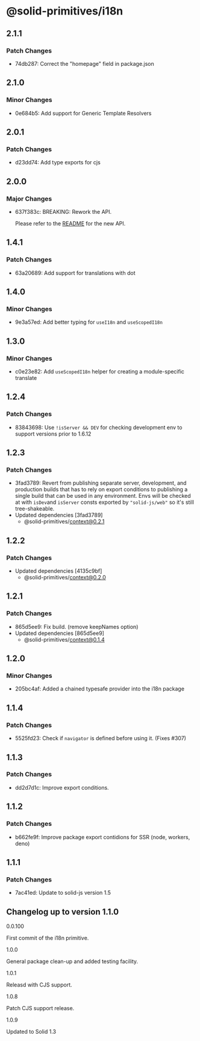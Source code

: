 # @solid-primitives/i18n

## 2.1.1

### Patch Changes

- 74db287: Correct the "homepage" field in package.json

## 2.1.0

### Minor Changes

- 0e684b5: Add support for Generic Template Resolvers

## 2.0.1

### Patch Changes

- d23dd74: Add type exports for cjs

## 2.0.0

### Major Changes

- 637f383c: BREAKING: Rework the API.

  Please refer to the [README](https://github.com/solidjs-community/solid-primitives/tree/main/packages/i18n#readme) for the new API.

## 1.4.1

### Patch Changes

- 63a20689: Add support for translations with dot

## 1.4.0

### Minor Changes

- 9e3a57ed: Add better typing for `useI18n` and `useScopedI18n`

## 1.3.0

### Minor Changes

- c0e23e82: Add `useScopedI18n` helper for creating a module-specific translate

## 1.2.4

### Patch Changes

- 83843698: Use `!isServer && DEV` for checking development env to support versions prior to 1.6.12

## 1.2.3

### Patch Changes

- 3fad3789: Revert from publishing separate server, development, and production builds that has to rely on export conditions
  to publishing a single build that can be used in any environment.
  Envs will be checked at with `isDev`and `isServer` consts exported by `"solid-js/web"` so it's still tree-shakeable.
- Updated dependencies [3fad3789]
  - @solid-primitives/context@0.2.1

## 1.2.2

### Patch Changes

- Updated dependencies [4135c9bf]
  - @solid-primitives/context@0.2.0

## 1.2.1

### Patch Changes

- 865d5ee9: Fix build. (remove keepNames option)
- Updated dependencies [865d5ee9]
  - @solid-primitives/context@0.1.4

## 1.2.0

### Minor Changes

- 205bc4af: Added a chained typesafe provider into the i18n package

## 1.1.4

### Patch Changes

- 5525fd23: Check if `navigator` is defined before using it. (Fixes #307)

## 1.1.3

### Patch Changes

- dd2d7d1c: Improve export conditions.

## 1.1.2

### Patch Changes

- b662fe9f: Improve package export contidions for SSR (node, workers, deno)

## 1.1.1

### Patch Changes

- 7ac41ed: Update to solid-js version 1.5

## Changelog up to version 1.1.0

0.0.100

First commit of the i18n primitive.

1.0.0

General package clean-up and added testing facility.

1.0.1

Releasd with CJS support.

1.0.8

Patch CJS support release.

1.0.9

Updated to Solid 1.3
